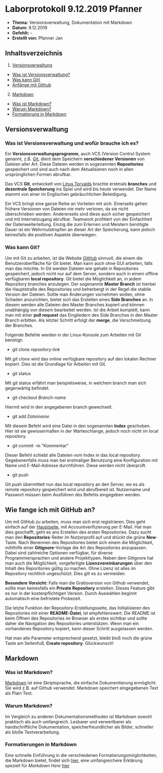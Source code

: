 # Laborprotokoll 9.12.2019 Pfanner


* **Thema:** Versionsverwaltung, Dokumentation mit Markdown
* **Datum:** 9.12.2019
* **Gefehlt:** -
* **Erstellt von:** Pfanner Jan


## Inhaltsverzeichnis

1. [Versionsverwaltung](#versionsverwaltung)
  * [Was ist Versionsverwaltung?](#was-ist-versionsverwaltung-und-wofür-brauche-ich-es)
  * [Was kann Git)](#was-kann-git)
  * [Anfänge mit Github](#wie-fange-ich-mit-github-an)
2. [Markdown](#markdown)
  * [Was ist Markdown?](#was-ist-markdown)
  * [Warum Markdown?](#warum-markdown)
  * [Formatierung in Markdown](#formatierungen-in-markdown)

## Versionsverwaltung

### Was ist Versionsverwaltung und wofür brauche ich es?

Ein **Versionsverwaltungsprogramm**, auch VCS (Version Control System genannt, z.B. [Git](https://de.wikipedia.org/wiki/Git), dient dem Speichern **verschiedener Versionen** von Dateien aller Art. Diese Dateien werden in sogenannten **Repositories** gespeichert und sind auch nach dem Aktualisieren noch in allen ursprünglichen Formen abrufbar.

Das VCS **Git**, entwickelt von [Linus Torvalds](https://de.wikipedia.org/wiki/Linus_Torvalds) brachte erstmals **branches** und **dezentrale Speicherung** ins Spiel und wird bis heute verwendet. Der Name stammt von einer im Englischen gebräuchlichen Beleidigung.

Ein VCS bringt eine ganze Reihe an Vorteilen mit sich. Einerseits gehen frühere Versionen von Dateien nie mehr verloren, da sie nicht überschrieben werden. Andererseits sind diese auch sicher gespeichert und mit Internetzugang abrufbar. Teamwork profitiert von der Einfachheit der Datenweiterleitung.
Einzig die zum Erlernen und Meistern benötigte Dauer ist ein Wehrmutstropfen an dieser Art der Speicherung, kann jedoch keinesfalls die positiven Aspekte überwiegen.


### Was kann Git?

Um mit Git zu arbeiten, ist die Website [GitHub](https://github.com) sinnvoll, die einem die Benutzeroberfläche für Git bietet. Man kann auch ohne GUI arbeiten, falls man das möchte. In Git werden Dateien wie gehabt in Repositories gespeichert, jedoch nicht nur auf dem Server, sondern auch in einem offline verfügbaren **local repository**. 
Git bietet die Möglichkeit an, in jedem Repository branches anzulegen. Der sogenannte **Master Branch** ist hierbei die Hauptstraße des Repositories und beherbergt in der Regel die stabile Version der Dateien. Sollte man Änderungen vornehmen wollen, ohne Schaden anzurichten, bietet sich das Erstellen eines **Side Branches** an. In diesem werden alle Dateien des Master Branches kopiert und können unabhängig von diesem bearbeitet werden. Ist die Arbeit komplett, kann man mit einer **pull request** das Eingliedern des Side Branches in den Master Branch erbitten. Als letzter Schritt erfolgt der **merge**, die Verschmelzung der Branches.

Folgende Befehle werden in der Linux-Konsole zum Arbeiten mit Git benötigt:

* git clone *repository-link*

Mit *git clone* wird das online verfügbare repository auf den lokalen Rechner kopiert. Dies ist die Grundlage für Arbeiten mit Git.

* git status

Mit git status erfährt man beispielsweise, in welchem branch man sich gegenwärtig befindet.

* git checkout *Branch-name*

Hiermit wird in den angegebenen branch gewechselt.

* git add *Dateiname*

Mit diesem Befehl wird eine Datei in den sogenannten **Index** geschoben. Hier ist sie gewissermaßen in der Warteschlange, jedoch noch nicht im local repository.

* git commit -m "Kommentar"

Dieser Befehl schiebt alle Dateien vom Index in das local repository. Gegebenenfalls muss man bei erstmaliger Benutzung eine Konfiguration mit Name und E-Mail-Adresse durchführen. Diese werden nicht überprüft.

* git push 

Git push übermittelt nun das local repository an den Server, wo es als remote repository gespeichert wird und abrufbereit ist. Nutzername und Passwort müssen beim Ausführen des Befehls eingegeben werden.

## Wie fange ich mit GitHub an?

Um mit GitHub zu arbeiten, muss man sich erst registrieren. Dies geht einfach auf der [Hauptseite](https://github.com/), mit Accountverifizierung per E-Mail. 
Hat man dies geschafft, geht es ans Erstellen des ersten Repositories. Dazu sucht man den **Repositories**-Reiter im Nutzerprofil auf und drückt die grüne **New**-Taste. Nach Benennen des Repositories bietet sich einem die Möglichkeit, mihthilfe einer **Gitignore**-Vorlage die Art des Repositories anzupassen. Dabei sind zahlreiche Optionen verfügbar, für diverse Programmiersprachen und andere Projekttypen. Neben dem Gitignore hat man auch die Möglichkeit, vorgefertigte **Lizenzvereinbarungen** über den Inhalt des Reporitories gültig zu machen. Ohne Lizenz ist alles im Repository rechtlich ungeschützt. Dies gilt es zu vermeiden.

**Besondere Vorsicht:** Falls man die Gratisversion von Github verwendet, sollte man keinesfalls ein **Private Repository** erstellen. Dieses Feature gibt es nur in der kostenpflichtigen Version. Durch Auswählen beginnt automatisch eine befristete Probezeit.

Die letzte Funktion der Repository-Erstellungsseite, das Initialisieren des Repositories mit einer **README-Datei**, ist empfehlenswert. Die README ist beim Öffnen des Repositories im Browser als erstes sichtbar und sollte daher die Navigation des Repositories unterstützen. Wenn man ein vorhandenes Repository kopiert, kann dieser Schritt ausgelassen werden.

Hat man alle Parameter entsprechend gesetzt, bleibt bloß noch die grüne Taste am Seitenfuß, **Create repository**. Glückwunsch!

## Markdown

### Was ist Markdown?

[Markdown](https://de.wikipedia.org/wiki/Markdown) ist eine Skriptsprache, die einfache Dokumentierung ermöglicht. Sie wird z.B. auf Github verwendet.
Markdown speichert eingegebenen Text als Plain Text.

### Warum Markdown?

Im Vergleich zu anderen Dokumentationsmethoden ist Markdown sowohl praktisch als auch umfangreich. Lesbarer und verwertbarer als handschriftliche Dokumentation, speicherfreundlicher als Bilder, schneller als bloße Textverarbeitung. 

### Formatierungen in Markdown

Eine schnelle Einführung in die verschiedenen Formatierungsmöglichkeiten, die Markdown bietet, findet sich [hier](https://github.com/adam-p/markdown-here/wiki/Markdown-Cheatsheet), eine umfangreichere Erklärung speziell für *Markdown Here* [hier](https://github.com/adam-p/markdown-here/wiki/Markdown-Here-Cheatsheet)
